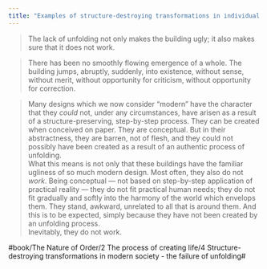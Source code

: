 ```yaml
---
title: "Examples of structure-destroying transformations in individual buildings"
---
```


> The lack of unfolding not only makes the building ugly; it also makes sure that it does not work.  

> There has been no smoothly flowing emergence of a whole. The building jumps, abruptly, suddenly, into existence, without sense, without merit, without opportunity for criticism, without opportunity for correction.  

> Many designs which we now consider “modern” have the character that they *could* not, under any circumstances, have arisen as a result of a structure-preserving, step-by-step process. They can be created when conceived on paper. They are conceptual. But in their abstractness, they are barren, not of flesh, and they could not possibly have been created as a result of an authentic process of unfolding.  
> What this means is not only that these buildings have the familiar ugliness of so much modern design. Most often, they also do not *work*. Being conceptual — not based on step-by-step application of practical reality — they do not fit practical human needs; they do not fit gradually and softly into the harmony of the world which envelops them. They stand, awkward, unrelated to all that is around them. And this is to be expected, simply because they have not been created by an unfolding process.  
> Inevitably, they do not work.  

#book/The Nature of Order/2 The process of creating life/4 Structure-destroying transformations in modern society - the failure of unfolding#